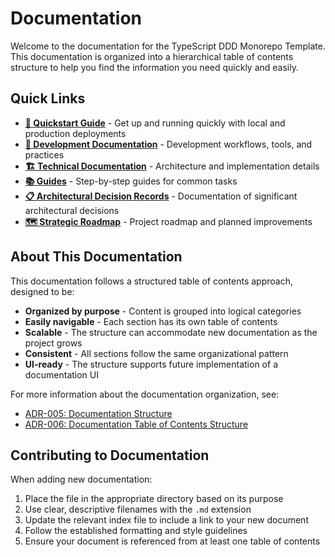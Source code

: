 # Documentation

Welcome to the documentation for the TypeScript DDD Monorepo Template. This documentation is organized into a hierarchical table of contents structure to help you find the information you need quickly and easily.

## Quick Links

- [**🚀 Quickstart Guide**](./quickstart.md) - Get up and running quickly with local and production deployments
- [**📖 Development Documentation**](./development/index.md) - Development workflows, tools, and practices
- [**🏗️ Technical Documentation**](./technical/index.md) - Architecture and implementation details
- [**📚 Guides**](./guides/index.md) - Step-by-step guides for common tasks
- [**📋 Architectural Decision Records**](./adrs/index.md) - Documentation of significant architectural decisions
- [**🗺️ Strategic Roadmap**](./roadmap/index.md) - Project roadmap and planned improvements

## About This Documentation

This documentation follows a structured table of contents approach, designed to be:

- **Organized by purpose** - Content is grouped into logical categories
- **Easily navigable** - Each section has its own table of contents
- **Scalable** - The structure can accommodate new documentation as the project grows
- **Consistent** - All sections follow the same organizational pattern
- **UI-ready** - The structure supports future implementation of a documentation UI

For more information about the documentation organization, see:

- [ADR-005: Documentation Structure](./adrs/005-documentation-structure.md)
- [ADR-006: Documentation Table of Contents Structure](./adrs/006-documentation-table-of-contents.md)

## Contributing to Documentation

When adding new documentation:

1. Place the file in the appropriate directory based on its purpose
2. Use clear, descriptive filenames with the `.md` extension
3. Update the relevant index file to include a link to your new document
4. Follow the established formatting and style guidelines
5. Ensure your document is referenced from at least one table of contents
